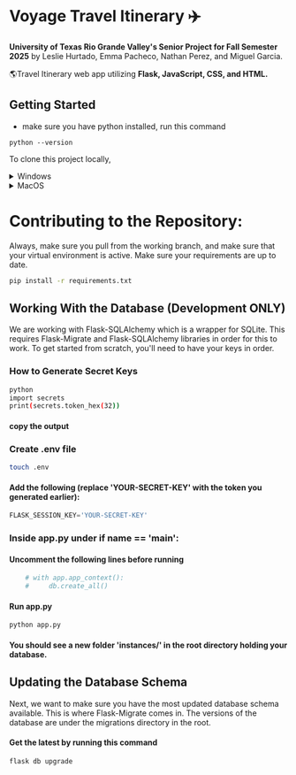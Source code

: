 # Voyage Travel Itinerary ✈️


**University of Texas Rio Grande Valley's Senior Project for Fall Semester 2025**
by Leslie Hurtado, Emma Pacheco, Nathan Perez, and Miguel Garcia. 

🌎Travel Itinerary web app utilizing **Flask, JavaScript, CSS, and HTML.**

## Getting Started

- make sure you have python installed, run this command
```
python --version
```

To clone this project locally,
<details>
<summary>Windows</summary>
  
```bash
git clone https://github.com/lahg1103/SeniorProject.git
cd seniorproject
python -m venv venv
source venv/Scripts/activate
pip install -r requirements.txt
python app.py
```
  
</details>
<details>
<summary>MacOS</summary>
  
```bash
git clone https://github.com/lahg1103/SeniorProject.git
cd seniorproject
python -m venv venv
source venv/bin/activate
pip install -r requirements.txt
python app.py
```
  
</details>

# Contributing to the Repository:


Always, make sure you pull from the working branch, and make sure that your virtual environment is active.
Make sure your requirements are up to date.
```bash
pip install -r requirements.txt
```

## Working With the Database (Development ONLY)

We are working with Flask-SQLAlchemy which is a wrapper for SQLite. This requires Flask-Migrate and Flask-SQLAlchemy libraries in order for this to work.
To get started from scratch, you'll need to have your keys in order.

### How to Generate Secret Keys
```bash
python
import secrets
print(secrets.token_hex(32))
```
#### copy the output

### Create .env file
```bash
touch .env
```
#### Add the following (replace 'YOUR-SECRET-KEY' with the token you generated earlier):
```python
FLASK_SESSION_KEY='YOUR-SECRET-KEY'
```

### Inside app.py under if __name__ == '__main__':
#### Uncomment the following lines before running
```python
    # with app.app_context():
    #     db.create_all()
```
#### Run app.py
```bash
python app.py
```
#### You should see a new folder 'instances/' in the root directory holding your database.

## Updating the Database Schema

Next, we want to make sure you have the most updated database schema available. This is where Flask-Migrate comes in.
The versions of the database are under the migrations directory in the root.

#### Get the latest by running this command

```bash
flask db upgrade
```